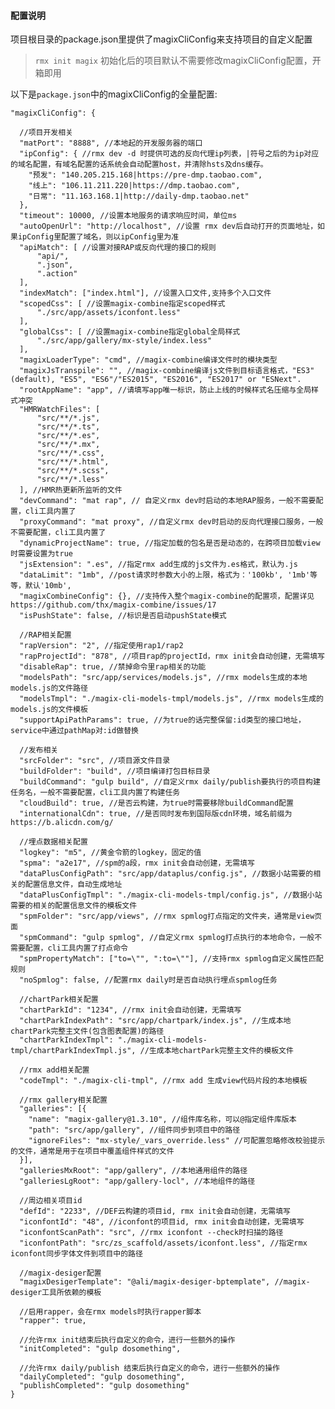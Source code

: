 

#### 配置说明
项目根目录的package.json里提供了magixCliConfig来支持项目的自定义配置

>  `rmx init magix` 初始化后的项目默认不需要修改magixCliConfig配置，开箱即用

以下是`package.json`中的magixCliConfig的全量配置:

    "magixCliConfig": {

      //项目开发相关
      "matPort": "8888", //本地起的开发服务器的端口
      "ipConfig": { //rmx dev -d 时提供可选的反向代理ip列表，|符号之后的为ip对应的域名配置，有域名配置的话系统会自动配置host，并清除hsts及dns缓存。
        "预发": "140.205.215.168|https://pre-dmp.taobao.com",
        "线上": "106.11.211.220|https://dmp.taobao.com", 
        "日常": "11.163.168.1|http://daily-dmp.taobao.net"
      }, 
      "timeout": 10000, //设置本地服务的请求响应时间，单位ms
      "autoOpenUrl": "http://localhost", //设置 rmx dev后自动打开的页面地址，如果ipConfig里配置了域名，则以ipConfig里为准
      "apiMatch": [ //设置对接RAP或反向代理的接口的规则
          "api/",
          ".json",
          ".action"
      ],
      "indexMatch": ["index.html"], //设置入口文件,支持多个入口文件
      "scopedCss": [ //设置magix-combine指定scoped样式
          "./src/app/assets/iconfont.less"
      ],
      "globalCss": [ //设置magix-combine指定global全局样式
          "./src/app/gallery/mx-style/index.less"
      ],
      "magixLoaderType": "cmd", //magix-combine编译文件时的模块类型
      "magixJsTranspile": "", //magix-combine编译js文件到目标语言格式，"ES3" (default), "ES5", "ES6"/"ES2015", "ES2016", "ES2017" or "ESNext".
      "rootAppName": "app", //请填写app唯一标识，防止上线的时候样式名压缩与全局样式冲突
      "HMRWatchFiles": [
          "src/**/*.js",
          "src/**/*.ts",
          "src/**/*.es",
          "src/**/*.mx",
          "src/**/*.css",
          "src/**/*.html",
          "src/**/*.scss",
          "src/**/*.less"
      ], //HMR热更新所监听的文件
      "devCommand": "mat rap", // 自定义rmx dev时启动的本地RAP服务，一般不需要配置，cli工具内置了
      "proxyCommand": "mat proxy", //自定义rmx dev时启动的反向代理接口服务，一般不需要配置，cli工具内置了
      "dynamicProjectName": true, //指定加载的包名是否是动态的，在跨项目加载view时需要设置为true
      "jsExtension": ".es", //指定rmx add生成的js文件为.es格式，默认为.js
      "dataLimit": "1mb", //post请求时参数大小的上限，格式为：'100kb', '1mb'等等，默认'10mb',
      "magixCombineConfig": {}, //支持传入整个magix-combine的配置项，配置详见 https://github.com/thx/magix-combine/issues/17
      "isPushState": false, //标识是否启动pushState模式

      //RAP相关配置
      "rapVersion": "2", //指定使用rap1/rap2
      "rapProjectId": "878", //项目rap的projectId，rmx init会自动创建，无需填写
      "disableRap": true, //禁掉命令里rap相关的功能
      "modelsPath": "src/app/services/models.js", //rmx models生成的本地models.js的文件路径
      "modelsTmpl": "./magix-cli-models-tmpl/models.js", //rmx models生成的models.js的文件模板
      "supportApiPathParams": true, //为true的话完整保留:id类型的接口地址，service中通过pathMap对:id做替换

      //发布相关
      "srcFolder": "src", //项目源文件目录
      "buildFolder": "build", //项目编译打包目标目录
      "buildCommand": "gulp build", //自定义rmx daily/publish要执行的项目构建任务名，一般不需要配置，cli工具内置了构建任务
      "cloudBuild": true, //是否云构建，为true时需要移除buildCommand配置
      "internationalCdn": true, //是否同时发布到国际版cdn环境，域名前缀为https://b.alicdn.com/g/

      //埋点数据相关配置
      "logkey": "m5", //黄金令箭的logkey，固定的值
      "spma": "a2e17", //spm的a段，rmx init会自动创建，无需填写
      "dataPlusConfigPath": "src/app/dataplus/config.js", //数据小站需要的相关的配置信息文件，自动生成地址
      "dataPlusConfigTmpl": "./magix-cli-models-tmpl/config.js", //数据小站需要的相关的配置信息文件的模板文件
      "spmFolder": "src/app/views", //rmx spmlog打点指定的文件夹，通常是view页面
      "spmCommand": "gulp spmlog", //自定义rmx spmlog打点执行的本地命令，一般不需要配置，cli工具内置了打点命令
      "spmPropertyMatch": ["to=\"", ":to=\""], //支持rmx spmlog自定义属性匹配规则
      "noSpmlog": false, //配置rmx daily时是否自动执行埋点spmlog任务

      //chartPark相关配置
      "chartParkId": "1234", //rmx init会自动创建，无需填写
      "chartParkIndexPath": "src/app/chartpark/index.js", //生成本地chartPark完整主文件(包含图表配置)的路径
      "chartParkIndexTmpl": "./magix-cli-models-tmpl/chartParkIndexTmpl.js", //生成本地chartPark完整主文件的模板文件

      //rmx add相关配置
      "codeTmpl": "./magix-cli-tmpl", //rmx add 生成view代码片段的本地模板

      //rmx gallery相关配置
      "galleries": [{
        "name": "magix-gallery@1.3.10", //组件库名称，可以@指定组件库版本
        "path": "src/app/gallery", //组件同步到项目中的路径
        "ignoreFiles": "mx-style/_vars_override.less" //可配置忽略修改校验提示的文件，通常是用于在项目中覆盖组件样式的文件
      }],
      "galleriesMxRoot": "app/gallery", //本地通用组件的路径
      "galleriesLgRoot": "app/gallery-locl", //本地组件的路径

      //周边相关项目id
      "defId": "2233", //DEF云构建的项目id, rmx init会自动创建，无需填写
      "iconfontId": "48", //iconfont的项目id, rmx init会自动创建，无需填写
      "iconfontScanPath": "src", //rmx iconfont --check时扫描的路径
      "iconfontPath": "src/zs_scaffold/assets/iconfont.less", //指定rmx iconfont同步字体文件到项目中的路径

      //magix-desiger配置
      "magixDesigerTemplate": "@ali/magix-desiger-bptemplate", //magix-desiger工具所依赖的模板

      //启用rapper，会在rmx models时执行rapper脚本
      "rapper": true,

      //允许rmx init结束后执行自定义的命令，进行一些额外的操作
      "initCompleted": "gulp dosomething",

      //允许rmx daily/publish 结束后执行自定义的命令，进行一些额外的操作
      "dailyCompleted": "gulp dosomething",
      "publishCompleted": "gulp dosomething"
    }


